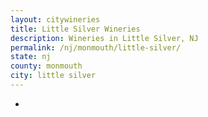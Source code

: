 ```yaml
---
layout: citywineries
title: Little Silver Wineries
description: Wineries in Little Silver, NJ
permalink: /nj/monmouth/little-silver/
state: nj
county: monmouth
city: little silver
---
```

-
